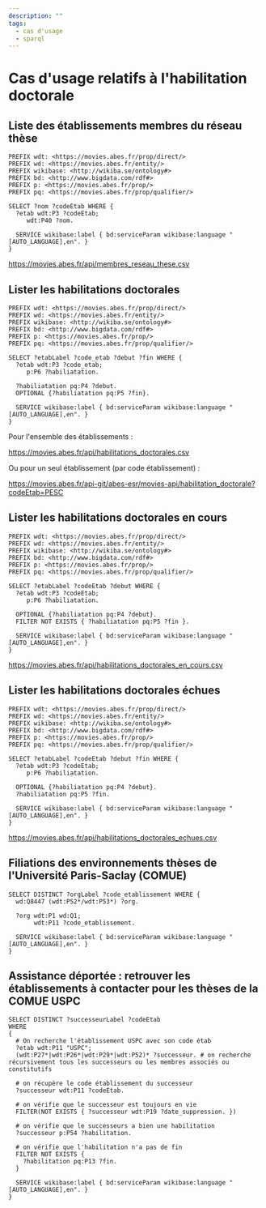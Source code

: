 ```yaml
---
description: ""
tags:
  - cas d'usage
  - sparql
---
```


# Cas d'usage relatifs à l'habilitation doctorale

## Liste des établissements membres du réseau thèse

```sparql
PREFIX wdt: <https://movies.abes.fr/prop/direct/>
PREFIX wd: <https://movies.abes.fr/entity/>
PREFIX wikibase: <http://wikiba.se/ontology#>
PREFIX bd: <http://www.bigdata.com/rdf#>
PREFIX p: <https://movies.abes.fr/prop/>
PREFIX pq: <https://movies.abes.fr/prop/qualifier/>

SELECT ?nom ?codeEtab WHERE {
  ?etab wdt:P3 ?codeEtab;
     wdt:P40 ?nom.
    
  SERVICE wikibase:label { bd:serviceParam wikibase:language "[AUTO_LANGUAGE],en". }
}
```

https://movies.abes.fr/api/membres_reseau_these.csv

## Lister les habilitations doctorales

```sparql
PREFIX wdt: <https://movies.abes.fr/prop/direct/>
PREFIX wd: <https://movies.abes.fr/entity/>
PREFIX wikibase: <http://wikiba.se/ontology#>
PREFIX bd: <http://www.bigdata.com/rdf#>
PREFIX p: <https://movies.abes.fr/prop/>
PREFIX pq: <https://movies.abes.fr/prop/qualifier/>

SELECT ?etabLabel ?code_etab ?debut ?fin WHERE {
  ?etab wdt:P3 ?code_etab;
     p:P6 ?habiliatation.
  
  ?habiliatation pq:P4 ?debut.
  OPTIONAL {?habiliatation pq:P5 ?fin}.
  
  SERVICE wikibase:label { bd:serviceParam wikibase:language "[AUTO_LANGUAGE],en". }
}
```

Pour l'ensemble des établissements :

https://movies.abes.fr/api/habilitations_doctorales.csv

Ou pour un seul établissement (par code établissement) :

https://movies.abes.fr/api-git/abes-esr/movies-api/habilitation_doctorale?codeEtab=PESC

## Lister les habilitations doctorales en cours

```sparql
PREFIX wdt: <https://movies.abes.fr/prop/direct/>
PREFIX wd: <https://movies.abes.fr/entity/>
PREFIX wikibase: <http://wikiba.se/ontology#>
PREFIX bd: <http://www.bigdata.com/rdf#>
PREFIX p: <https://movies.abes.fr/prop/>
PREFIX pq: <https://movies.abes.fr/prop/qualifier/>

SELECT ?etabLabel ?codeEtab ?debut WHERE {
  ?etab wdt:P3 ?codeEtab;
     p:P6 ?habiliatation.
  
  OPTIONAL {?habiliatation pq:P4 ?debut}.
  FILTER NOT EXISTS { ?habiliatation pq:P5 ?fin }.
  
  SERVICE wikibase:label { bd:serviceParam wikibase:language "[AUTO_LANGUAGE],en". }
}
```

https://movies.abes.fr/api/habilitations_doctorales_en_cours.csv

## Lister les habilitations doctorales échues

```sparql
PREFIX wdt: <https://movies.abes.fr/prop/direct/>
PREFIX wd: <https://movies.abes.fr/entity/>
PREFIX wikibase: <http://wikiba.se/ontology#>
PREFIX bd: <http://www.bigdata.com/rdf#>
PREFIX p: <https://movies.abes.fr/prop/>
PREFIX pq: <https://movies.abes.fr/prop/qualifier/>

SELECT ?etabLabel ?codeEtab ?debut ?fin WHERE {
  ?etab wdt:P3 ?codeEtab;
     p:P6 ?habiliatation.
  
  OPTIONAL {?habiliatation pq:P4 ?debut}.
  ?habiliatation pq:P5 ?fin.
  
  SERVICE wikibase:label { bd:serviceParam wikibase:language "[AUTO_LANGUAGE],en". }
}
```

https://movies.abes.fr/api/habilitations_doctorales_echues.csv

## Filiations des environnements thèses de l'Université Paris-Saclay (COMUE)

```sparql
SELECT DISTINCT ?orgLabel ?code_etablissement WHERE {
  wd:Q8447 (wdt:P52*/wdt:P53*) ?org.
  
  ?org wdt:P1 wd:Q1;
       wdt:P11 ?code_etablissement.
  
  SERVICE wikibase:label { bd:serviceParam wikibase:language "[AUTO_LANGUAGE],en". }
}
```

## Assistance déportée : retrouver les établissements à contacter pour les thèses de la COMUE USPC

```sparql
SELECT DISTINCT ?successeurLabel ?codeEtab
WHERE
{
  # On recherche l'établissement USPC avec son code étab
  ?etab wdt:P11 "USPC";        
  (wdt:P27*|wdt:P26*|wdt:P29*|wdt:P52)* ?successeur. # on recherche récursivement tous les successeurs ou les membres associés ou constitutifs
  
  # on récupère le code établissement du successeur
  ?successeur wdt:P11 ?codeEtab.
         
  # on vérifie que le successeur est toujours en vie
  FILTER(NOT EXISTS { ?successeur wdt:P19 ?date_suppression. })
  
  # on vérifie que le successeurs a bien une habilitation
  ?successeur p:P54 ?habilitation.
  
  # on vérifie que l'habilitation n'a pas de fin
  FILTER NOT EXISTS {
    ?habilitation pq:P13 ?fin.
  }
  
  SERVICE wikibase:label { bd:serviceParam wikibase:language "[AUTO_LANGUAGE],en". }
}
```
